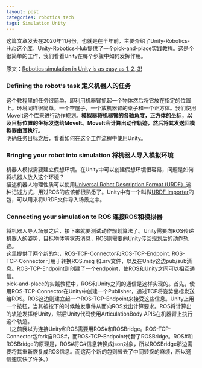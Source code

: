 ```yaml
---
layout: post
categories: robotics tech
tags: Simulation Unity
---
```

这篇文章发表在2020年11月份，也就是在半年前，主要介绍了Unity-Robotics-Hub这个库。Unity-Robotics-Hub提供了一个pick-and-place实践教程。这是个很简单的工作，我们看看Unity在每个步骤中如何发挥作用。

原文：[Robotics simulation in Unity is as easy as 1, 2, 3!](https://blogs.unity3d.com/2020/11/19/robotics-simulation-in-unity-is-as-easy-as-1-2-3/)

### Defining the robot‘s task   定义机器人的任务

这个教程里的任务很简单，即利用机器臂抓起一个物体然后将它放在指定的位置上。环境同样很简单，一个空屋子，一个放机器臂的桌子和一个正方体。我们使用MoveIt这个库来进行动作规划。**模拟器将机器臂的各轴角度，正方体的坐标，以及目标位置的坐标发送给MoveIt。MoveIt会计算出动作轨迹，然后将其发送回模拟器由其执行。**  
明确任务目标之后，看看如何在这个工作流程中使用Unity。

### Bringing your robot into simulation   将机器人导入模拟环境

机器人模拟需要建立假想环境。在Unity中可以创建假想环境很容易，问题是如何将机器人放入这个环境？  
描述机器人物理性质可以使用[Universal Robot Description Format (URDF）](http://wiki.ros.org/urdf)这种记述方式，用过ROS的应该都很熟悉了。Unity中有一个叫做[URDF Importer](https://github.com/Unity-Technologies/URDF-Importer)的包，可以用来将URDF文件导入场景之中。

### Connecting your simulation to ROS   连接ROS和模拟器

将机器人导入场景之后，接下来就要测试动作规划算法了。Unity需要向ROS传递机器人的姿势，目标物体等状态消息，ROS则需要向Unity传回规划后的动作轨迹。  
这里提供了两个新的包，ROS-TCP-Connector和ROS-TCP-Endpoint. ROS-TCP-Connector可用于转换ROS.msg 和.srv文件，以及在Unity这边pub/sub消息。ROS-TCP-Endpoint则创建了一个endpoint，使ROS和Unity之间可以相互通信。  
pick-and-place的实践教程中，ROS和Unity之间的通信是这样实现的。首先，使用ROS-TCP-Connector在Unity中创建一个Publisher，通过TCP将姿势坐标发送给ROS。ROS这边则建立起一个ROS-TCP-Endpoint来接受这些信息。Unity上用一个按钮，当其被按下的时候触发事件从而向ROS发出计算要求。ROS将计算出的轨迹发挥给Unity，然后Unity代码使用ArticulationBody APIS在机器臂上执行这个轨迹。  
（之前我以为连接Unity和ROS需要用ROS#和ROSBridge。ROS-TCP-Connector包fork自ROS#，而ROS-TCP-Endpoint代替了ROSBridge。ROS#和ROSBridge的原理是，ROS#将C#信息转换成json对象，所以ROSBridge那边需要将其重新恢复成ROS信息。而这两个新的包则省去了中间转换的麻烦，所以通信速度快了许多。）

